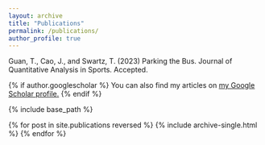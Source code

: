 ```yaml
---
layout: archive
title: "Publications"
permalink: /publications/
author_profile: true
---
```


Guan, T., Cao, J., and Swartz, T. (2023) Parking the Bus. Journal of Quantitative Analysis in Sports. Accepted.

{% if author.googlescholar %}
  You can also find my articles on <u><a href="{{author.googlescholar}}">my Google Scholar profile</a>.</u>
{% endif %}

{% include base_path %}

{% for post in site.publications reversed %}
  {% include archive-single.html %}
{% endfor %}
